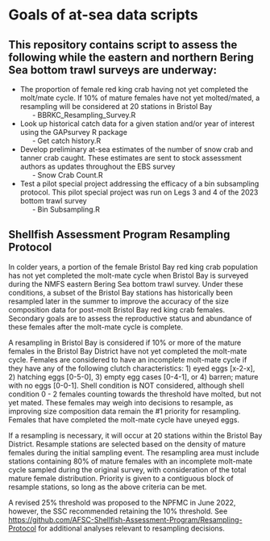 # Goals of at-sea data scripts

## This repository contains script to assess the following while the eastern and northern Bering Sea bottom trawl surveys are underway: 
- The proportion of female red king crab having not yet completed the molt/mate cycle. If 10% of mature females have not yet molted/mated, a resampling will be considered at 20 stations in Bristol Bay  
&nbsp;&nbsp;&nbsp;&nbsp;&nbsp; - BBRKC_Resampling_Survey.R
- Look up historical catch data for a given station and/or year of interest using the GAPsurvey R package  
&nbsp;&nbsp;&nbsp;&nbsp;&nbsp; - Get catch history.R
- Develop preliminary at-sea estimates of the number of snow crab and tanner crab caught. These estimates are sent to stock assessment authors as updates throughout the EBS survey  
&nbsp;&nbsp;&nbsp;&nbsp;&nbsp; - Snow Crab Count.R
- Test a pilot special project addressing the efficacy of a bin subsampling protocol. This pilot special project was run on Legs 3 and 4 of the 2023 bottom trawl survey  
&nbsp;&nbsp;&nbsp;&nbsp;&nbsp; - Bin Subsampling.R

## Shellfish Assessment Program Resampling Protocol
In colder years, a portion of the female Bristol Bay red king crab population has not yet completed the molt-mate cycle when Bristol Bay is surveyed during the NMFS eastern Bering Sea bottom trawl survey.  Under these conditions, a subset of the Bristol Bay stations has historically been resampled later in the summer to improve the accuracy of the size composition data for post-molt Bristol Bay red king crab females. Secondary goals are to assess the reproductive status and abundance of these females after the molt-mate cycle is complete. 

A resampling in Bristol Bay is considered if 10% or more of the mature females in the Bristol Bay District have not yet completed the molt-mate cycle.  Females are considered to have an incomplete molt-mate cycle if they have any of the following clutch characteristics: 1) eyed eggs [x-2-x], 2) hatching eggs [0-5-0], 3) empty egg cases [0-4-1], or 4) barren; mature with no eggs [0-0-1].  Shell condition is NOT considered, although shell condition 0 - 2 females counting towards the threshold have molted, but not yet mated. These females may weigh into decisions to resample, as improving size composition data remain the #1 priority for resampling. Females that have completed the molt-mate cycle have uneyed eggs. 

If a resampling is necessary, it will occur at 20 stations within the Bristol Bay District.  Resample stations are selected based on the density of mature females during the initial sampling event.  The resampling area must include stations containing 80% of mature females with an incomplete molt-mate cycle sampled during the original survey, with consideration of the total mature female distribution.  Priority is given to a contiguous block of resample stations, so long as the above criteria can be met.

A revised 25% threshold was proposed to the NPFMC in June 2022, however, the SSC recommended retaining the 10% threshold. See https://github.com/AFSC-Shellfish-Assessment-Program/Resampling-Protocol for additional analyses relevant to resampling decisions. 

